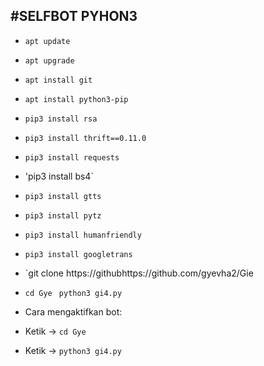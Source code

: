 #SELFBOT PYHON3
------
- `apt update`
- `apt upgrade`
- `apt install git`
- `apt install python3-pip`
- `pip3 install rsa`
- `pip3 install thrift==0.11.0`
- `pip3 install requests`
- 'pip3 install bs4`
- `pip3 install gtts`
- `pip3 install pytz`
- `pip3 install humanfriendly`
- `pip3 install googletrans`
- `git clone https://githubhttps://github.com/gyevha2/Gie
- `cd Gye`
` python3 gi4.py`

- Cara mengaktifkan bot:
- Ketik -> `cd Gye`
- Ketik -> `python3 gi4.py`
